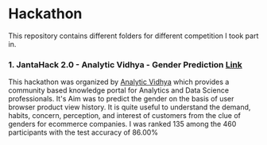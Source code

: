 # Hackathon

This repository contains different folders for different competition I took part in. 

### 1. JantaHack 2.0 - Analytic Vidhya - Gender Prediction [Link](https://datahack.analyticsvidhya.com/contest/janatahack-e-commerce-analytics-ml-hackathon/)
This hackathon was organized by [Analytic Vidhya](https://www.analyticsvidhya.com/) which provides a community based knowledge portal for Analytics and Data Science professionals.
It's Aim was to predict the gender on the basis of user browser product view history. It is quite useful to understand the demand, habits, concern, perception, and interest of customers from the clue of genders for ecommerce companies.  I was ranked 135 among the 460 participants with the test accuracy of 86.00%

